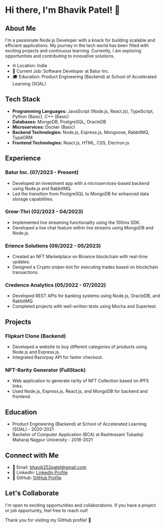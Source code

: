 # Hi there, I'm Bhavik Patel! 👋

## About Me

I'm a passionate Node.js Developer with a knack for building scalable and efficient applications. My journey in the tech world has been filled with exciting projects and continuous learning. Currently, I am exploring opportunities and contributing to innovative solutions.

- 🌐 Location: India
- 💼 Current Job: Software Developer at Batur Inc.
- 🎓 Education: Product Engineering (Backend) at School of Accelerated Learning (SOAL)

## Tech Stack

- **Programming Languages:** JavaScript (Node.js, React.js), TypeScript, Python (Basic), C++ (Basic)
- **Databases:** MongoDB, PostgreSQL, OracleDB
- **Microservices:** Docker (Basic)
- **Backend Technologies:** Node.js, Express.js, Mongoose, RabbitMQ, TypeORM
- **Frontend Technologies:** React.js, HTML, CSS, Electron.js

## Experience

### Batur Inc. (07/2023 - Present)
- Developed an investment app with a microservices-based backend using Node.js and RabbitMQ.
- Led the transition from PostgreSQL to MongoDB for enhanced data storage capabilities.

### Grow-Thri (02/2023 - 04/2023)
- Implemented live streaming functionality using the 100ms SDK.
- Developed a live chat feature within live streams using MongoDB and Node.js.

### Erience Solutions (09/2022 - 05/2023)
- Created an NFT Marketplace on Binance blockchain with real-time updates.
- Designed a Crypto sniper-bot for executing trades based on blockchain transactions.

### Credence Analytics (05/2022 - 07/2022)
- Developed REST APIs for banking systems using Node.js, OracleDB, and RabbitMQ.
- Completed projects with well-written tests using Mocha and Supertest.

## Projects

### Flipkart Clone (Backend)
- Developed a website to buy different categories of products using Node.js and Express.js.
- Integrated Razorpay API for faster checkout.

### NFT-Rarity Generator (FullStack)
- Web application to generate rarity of NFT Collection based on IPFS links.
- Used Node.js, Express.js, React.js, and MongoDB for backend and frontend.

## Education

- Product Engineering (Backend) at School of Accelerated Learning (SOAL) - 2020-2021
- Bachelor of Computer Application (BCA) at Rashtrasant Tukadoji Maharaj Nagpur University - 2018-2021

## Connect with Me

- 📧 Email: bhavik252patel@gmail.com
- 🔗 LinkedIn: [LinkedIn Profile](https://www.linkedin.com/in/bp-SDE)
- 🐙 GitHub: [GitHub Profile](https://github.com/Bhavik2205)

## Let's Collaborate

I'm open to exciting opportunities and collaborations. If you have a project or job opportunity, feel free to reach out!

Thank you for visiting my GitHub profile! 🚀
